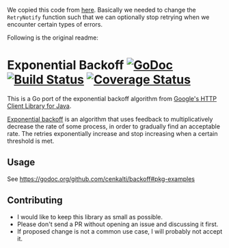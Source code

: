 We copied this code from [here](https://github.com/cenkalti/backoff). Basically
we needed to change the `RetryNotify` function such that we can optionally stop
retrying when we encounter certain types of errors.

Following is the original readme:

# Exponential Backoff [![GoDoc][godoc image]][godoc] [![Build Status][travis image]][travis] [![Coverage Status][coveralls image]][coveralls]

This is a Go port of the exponential backoff algorithm from [Google's HTTP
Client Library for Java][google-http-java-client].

[Exponential backoff][exponential backoff wiki] is an algorithm that uses
feedback to multiplicatively decrease the rate of some process, in order to
gradually find an acceptable rate. The retries exponentially increase and stop
increasing when a certain threshold is met.

## Usage

See https://godoc.org/github.com/cenkalti/backoff#pkg-examples

## Contributing

-   I would like to keep this library as small as possible.
-   Please don't send a PR without opening an issue and discussing it first.
-   If proposed change is not a common use case, I will probably not accept it.

[godoc]: https://godoc.org/github.com/cenkalti/backoff
[godoc image]: https://godoc.org/github.com/cenkalti/backoff?status.png
[travis]: https://travis-ci.org/cenkalti/backoff
[travis image]: https://travis-ci.org/cenkalti/backoff.png?branch=master
[coveralls]: https://coveralls.io/github/cenkalti/backoff?branch=master
[coveralls image]:
    https://coveralls.io/repos/github/cenkalti/backoff/badge.svg?branch=master
[google-http-java-client]: https://github.com/google/google-http-java-client
[exponential backoff wiki]: http://en.wikipedia.org/wiki/Exponential_backoff
[advanced example]: https://godoc.org/github.com/cenkalti/backoff#example_
